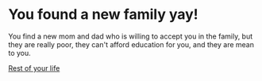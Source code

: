 # You found a new family yay!
You find a new mom and dad who is willing to accept you in the family, but they are really poor, they can't afford education for you, and they are mean to you.

[Rest of your life](../life-from-both-options/sad-life.md)
